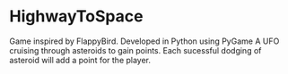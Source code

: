 # HighwayToSpace
Game inspired by FlappyBird. Developed in Python using PyGame 
A UFO cruising through asteroids to gain points. Each sucessful dodging of asteroid will add a point for the player.
